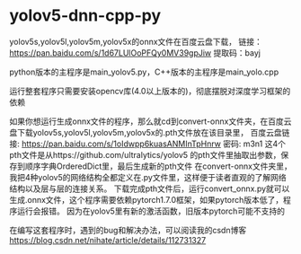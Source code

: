 # yolov5-dnn-cpp-py
yolov5s,yolov5l,yolov5m,yolov5x的onnx文件在百度云盘下载，
链接：https://pan.baidu.com/s/1d67LUlOoPFQy0MV39gpJiw 
提取码：bayj 

python版本的主程序是main_yolov5.py，C++版本的主程序是main_yolo.cpp

运行整套程序只需要安装opencv库(4.0以上版本的)，彻底摆脱对深度学习框架的依赖

如果你想运行生成onnx文件的程序，那么就cd到convert-onnx文件夹，在百度云盘下载yolov5s,yolov5l,yolov5m,yolov5x的.pth文件放在该目录里，
百度云盘链接: https://pan.baidu.com/s/1oIdwpp6kuasANMInTpHnrw  密码: m3n1
这4个pth文件是从https://github.com/ultralytics/yolov5  的pth文件里抽取出参数，保存到顺序字典OrderedDict里，最后生成新的pth文件
在convert-onnx文件夹里，我把4种yolov5的网络结构全都定义在.py文件里，这样便于读者直观的了解网络结构以及层与层的连接关系。
下载完成pth文件后，运行convert_onnx.py就可以生成.onnx文件，这个程序需要依赖pytorch1.7.0框架，如果pytorch版本低了，程序运行会报错。
因为在yolov5里有新的激活函数，旧版本pytorch可能不支持的

在编写这套程序时，遇到的bug和解决办法，可以阅读我的csdn博客
https://blog.csdn.net/nihate/article/details/112731327

